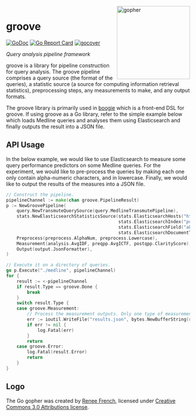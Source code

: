 <img height="200px" src="gopher.png" alt="gopher" align="right"/>

# groove

[![GoDoc](https://godoc.org/github.com/hscells/groove?status.svg)](https://godoc.org/github.com/hscells/groove)
[![Go Report Card](https://goreportcard.com/badge/github.com/hscells/groove)](https://goreportcard.com/report/github.com/hscells/groove)
[![gocover](http://gocover.io/_badge/github.com/hscells/groove)](https://gocover.io/github.com/hscells/groove)

_Query analysis pipeline framework_

groove is a library for pipeline construction for query analysis. The groove pipeline comprises a query source (the
format of the queries), a statistic source (a source for computing information retrieval statistics), preprocessing
steps, any measurements to make, and any output formats.

The groove library is primarily used in [boogie](https://github.com/hscells/boogie) which is a front-end DSL for groove.
If using groove as a Go library, refer to the simple example below which loads Medline queries and analyses them using
Elasticsearch and finally outputs the result into a JSON file.

## API Usage

In the below example, we would like to use Elasticsearch to measure some query performance predictors on some Medline
queries. For the experiment, we would like to pre-process the queries by making each one only contain alpha-numeric
characters, and in lowercase. Finally, we would like to output the results of the measures into a JSON file.

```go
// Construct the pipeline.
pipelineChannel := make(chan groove.PipelineResult)
p := NewGroovePipeline(
    query.NewTransmuteQuerySource(query.MedlineTransmutePipeline),
    stats.NewElasticsearchStatisticsSource(stats.ElasticsearchHosts("http://example.com:9200"),
                                           stats.ElasticsearchIndex("pubmed"),
                                           stats.ElasticsearchField("abstract"),
                                           stats.ElasticsearchDocumentType("doc")),
    Preprocess(preprocess.AlphaNum, preprocess.Lowercase),
    Measurement(analysis.AvgIDF, preqpp.AvgICTF, postqpp.ClarityScore),
    Output(output.JsonFormatter),
)

// Execute it on a directory of queries.
go p.Execute("./medline", pipelineChannel)
for {
    result := <-pipelineChannel
    if result.Type == groove.Done {
        break
    }
    switch result.Type {
    case groove.Measurement:
        // Process the measurement outputs. Only one type of measurement (JSON).
        err := ioutil.WriteFile("results.json", bytes.NewBufferString(result.Measurements[0]).Bytes(), 0644)
        if err != nil {
            log.Fatal(err)
        }
        return
    case groove.Error:
        log.Fatal(result.Error)
        return
    }
}
```

## Logo

The Go gopher was created by [Renee French](https://reneefrench.blogspot.com/), licensed under
[Creative Commons 3.0 Attributions license](https://creativecommons.org/licenses/by/3.0/).